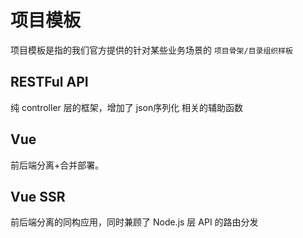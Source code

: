 # 项目模板

项目模板是指的我们官方提供的针对某些业务场景的 `项目骨架/目录组织样板`

## RESTFul API

纯 controller 层的框架，增加了 json序列化 相关的辅助函数

## Vue

前后端分离+合并部署。

## Vue SSR

前后端分离的同构应用，同时兼顾了 Node.js 层 API 的路由分发
